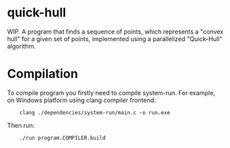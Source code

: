 # quick-hull
WIP. A program that finds a sequence of points, which represents a "convex hull" for a given set of points, implemented using a parallelized "Quick-Hull" algorithm.

# Compilation 
To compile program you firstly need to compile system-run. 
For example, on Windows platform using clang compiler frontend:
```
	clang ./dependencies/system-run/main.c -o run.exe
```
Then run:
```
	./run program.COMPILER.build
```
